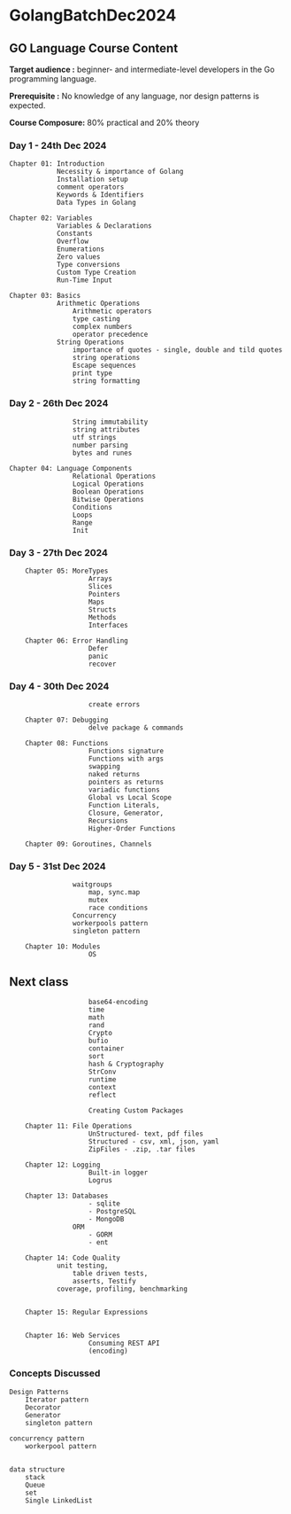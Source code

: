 # GolangBatchDec2024

## GO Language Course Content

**Target audience :** beginner- and intermediate-level developers in the Go programming language.

**Prerequisite    :** No knowledge of any language, nor design patterns is expected.

**Course Composure:** 80% practical and 20% theory

### Day 1    - 24th Dec 2024

    Chapter 01: Introduction
                Necessity & importance of Golang
                Installation setup
                comment operators
                Keywords & Identifiers
                Data Types in Golang

    Chapter 02: Variables
                Variables & Declarations
                Constants
                Overflow
                Enumerations
                Zero values
                Type conversions
                Custom Type Creation
                Run-Time Input

    Chapter 03: Basics
                Arithmetic Operations
                    Arithmetic operators
                    type casting
                    complex numbers
                    operator precedence
                String Operations
                    importance of quotes - single, double and tild quotes
                    string operations
                    Escape sequences
                    print type
                    string formatting

### Day 2    - 26th Dec 2024

                    String immutability
                    string attributes
                    utf strings
                    number parsing
                    bytes and runes

    Chapter 04: Language Components
                    Relational Operations
                    Logical Operations
                    Boolean Operations
                    Bitwise Operations
                    Conditions
                    Loops
                    Range
                    Init

### Day 3    - 27th Dec 2024

        Chapter 05: MoreTypes
                        Arrays
                        Slices
                        Pointers
                        Maps
                        Structs
                        Methods
                        Interfaces

        Chapter 06: Error Handling
                        Defer
                        panic
                        recover

### Day 4    - 30th Dec 2024

                        create errors

        Chapter 07: Debugging
                        delve package & commands

        Chapter 08: Functions
                        Functions signature
                        Functions with args
                        swapping
                        naked returns
                        pointers as returns
                        variadic functions
                        Global vs Local Scope
                        Function Literals,
                        Closure, Generator,
                        Recursions
                        Higher-Order Functions

        Chapter 09: Goroutines, Channels

### Day 5    - 31st Dec 2024

                    waitgroups
                        map, sync.map
                        mutex
                        race conditions
                    Concurrency
                    workerpools pattern
                    singleton pattern

        Chapter 10: Modules
                        OS

## Next class
                
                        base64-encoding
                        time
                        math
                        rand
                        Crypto
                        bufio
                        container
                        sort
                        hash & Cryptography
                        StrConv
                        runtime
                        context
                        reflect

                        Creating Custom Packages

        Chapter 11: File Operations
                        UnStructured- text, pdf files
                        Structured - csv, xml, json, yaml
                        ZipFiles - .zip, .tar files

        Chapter 12: Logging
                        Built-in logger
                        Logrus

        Chapter 13: Databases
                        - sqlite
                        - PostgreSQL
                        - MongoDB
                    ORM
                        - GORM
                        - ent

        Chapter 14: Code Quality
                unit testing,
					table driven tests,
					asserts, Testify
				coverage, profiling, benchmarking


        Chapter 15: Regular Expressions


        Chapter 16: Web Services
                        Consuming REST API
                        (encoding)


### Concepts Discussed

    Design Patterns 
        Iterator pattern
        Decorator
        Generator
        singleton pattern 
    
    concurrency pattern
        workerpool pattern


    data structure
        stack 
        Queue
        set
        Single LinkedList


        